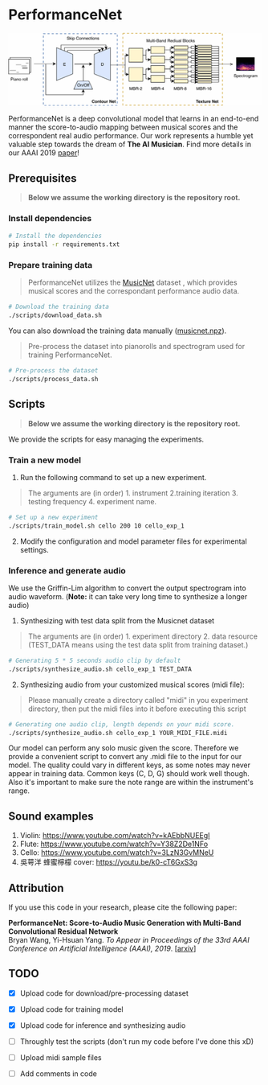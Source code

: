 
# PerformanceNet


![Model image](https://github.com/bwang514/PerformanceNet/blob/master/model.jpg)

PerformanceNet is a deep convolutional model that learns in an end-to-end manner the score-to-audio mapping between musical scores and the correspondent real audio performance. Our work represents a humble yet valuable step towards the dream of **The AI Musician**. Find more details in our AAAI 2019 [paper](https://arxiv.org/abs/1811.04357)!


## Prerequisites

> __Below we assume the working directory is the repository root.__

### Install dependencies

  ```sh
  # Install the dependencies
  pip install -r requirements.txt
  ```

### Prepare training data

> PerformanceNet utilizes the [MusicNet](https://homes.cs.washington.edu/~thickstn/start.html) dataset
, which provides musical scores and the correspondant performance audio data.

```sh
# Download the training data
./scripts/download_data.sh
```
You can also download the training data manually
([musicnet.npz](https://homes.cs.washington.edu/~thickstn/media/musicnet.npz)).

> Pre-process the dataset into pianorolls and spectrogram used for training PerformanceNet.

```sh
# Pre-process the dataset
./scripts/process_data.sh
```
## Scripts

> __Below we assume the working directory is the repository root.__

We provide the scripts for easy managing the experiments.

### Train a new model

1. Run the following command to set up a new experiment.

> The arguments are (in order) 1. instrument 2.training iteration 3. testing frequency 4. experiment name.

   ```sh
   # Set up a new experiment
   ./scripts/train_model.sh cello 200 10 cello_exp_1
   ```

2. Modify the configuration and model parameter files for experimental settings.

### Inference and generate audio

We use the Griffin-Lim algorithm to convert the output spectrogram into audio waveform. (__Note:__ it can take very long time to synthesize a longer audio)

1. Synthesizing with test data split from the Musicnet dataset

> The arguments are (in order) 1. experiment directory 2. data resource (TEST_DATA means using the test data split from training dataset.)

   ```sh
   # Generating 5 * 5 seconds audio clip by default
   ./scripts/synthesize_audio.sh cello_exp_1 TEST_DATA
   ```

2. Synthesizing audio from your customized musical scores (midi file):

> Please manually create a directory called "midi" in you experiment directory, then put the midi files into it before executing this script

   ```sh
   # Generating one audio clip, length depends on your midi score. 
   ./scripts/synthesize_audio.sh cello_exp_1 YOUR_MIDI_FILE.midi
   ```

Our model can perform any solo music given the score. Therefore we provide a convenient script to convert any .midi file to the input for our model. The quality could vary in different keys, as some notes may never appear in training data. Common keys (C, D, G) should work well though. Also it's important to make sure the note range are within the instrument's range.


## Sound examples

1. Violin: https://www.youtube.com/watch?v=kAEbbNUEEgI
2. Flute: https://www.youtube.com/watch?v=Y38Z2De1NFo
3. Cello: https://www.youtube.com/watch?v=3LzN3GvMNeU
4. 吳萼洋 蜂蜜檸檬 cover: https://youtu.be/k0-cT6GxS3g

## Attribution

If you use this code in your research, please cite the following paper:

__PerformanceNet: Score-to-Audio Music Generation with Multi-Band Convolutional Residual Network__<br>
Bryan Wang, Yi-Hsuan Yang. _To Appear in Proceedings of the 33rd AAAI Conference on Artificial Intelligence (AAAI), 2019_. [[arxiv](https://arxiv.org/abs/1811.04357)]



## TODO
- [x] Upload code for download/pre-processing dataset
- [x] Upload code for training model
- [x] Upload code for inference and synthesizing audio
- [ ] Throughly test the scripts (don't run my code before I've done this xD)
- [ ] Upload midi sample files
- [ ] Add comments in code

